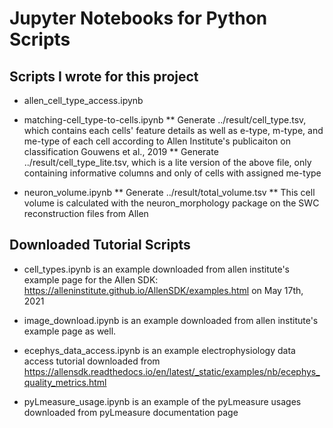 # Jupyter Notebooks for Python Scripts #

## Scripts I wrote for this project ##

* allen_cell_type_access.ipynb

* matching-cell_type-to-cells.ipynb
** Generate ../result/cell_type.tsv, which contains each cells' feature details as well as e-type, m-type, and me-type of each cell according to Allen Institute's publicaiton on classification Gouwens et al., 2019
** Generate ../result/cell_type_lite.tsv, which is a lite version of the above file, only containing informative columns and only of cells with assigned me-type

* neuron_volume.ipynb
** Generate ../result/total_volume.tsv
** This cell volume is calculated with the neuron_morphology package on the SWC reconstruction files from Allen

## Downloaded Tutorial Scripts ##

* cell_types.ipynb is an example downloaded from allen institute's example page for the Allen SDK: https://alleninstitute.github.io/AllenSDK/examples.html on May 17th, 2021

* image_download.ipynb is an example downloaded from allen institute's example page as well. 

* ecephys_data_access.ipynb is an example electrophysiology data access tutorial downloaded from https://allensdk.readthedocs.io/en/latest/_static/examples/nb/ecephys_quality_metrics.html

* pyLmeasure_usage.ipynb is an example of the pyLmeasure usages downloaded from pyLmeasure documentation page
